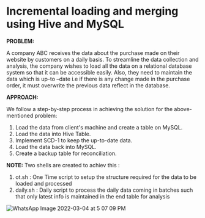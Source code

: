 # **Incremental loading and merging using Hive and MySQL**

**PROBLEM:**

A company ABC receives the data about the purchase made on their website by customers on a daily basis. To streamline the data collection and analysis, the company wishes to load all the data on a relational database system so that it can be accessible easily. Also, they need to maintain the data which is up-to –date i.e if there is any change made in the purchase order, it must overwrite the previous data reflect in the database. 

**APPROACH:** 

We follow a step-by-step process in achieving the solution for the above-mentioned problem: 

1. Load the data from client's machine and create a table on MySQL. 
2. Load the data into Hive Table. 
3. Implement SCD-1 to keep the up-to-date data. 
4. Load the data back into MySQL. 
5. Create a backup table for reconciliation. 

**NOTE:**
Two shells are created to achiev this :
1. ot.sh : One Time script to setup the structure required for the data to be loaded and processed
2. daily.sh : Daily script to process the daily data coming in batches such that only latest info is maintained in the end table for analysis

![WhatsApp Image 2022-03-04 at 5 07 09 PM](https://user-images.githubusercontent.com/100192175/157570169-4b3b7f2a-667d-4263-a45b-1016795da8a5.jpeg)
